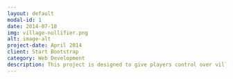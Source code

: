 ```yaml
---
layout: default
modal-id: 1
date: 2014-07-18
img: village-nullifier.png
alt: image-alt
project-date: April 2014
client: Start Bootstrap
category: Web Development
description: This project is designed to give players control over village generation in their game world. It allows users to disable specific village styles or all villages entirely, providing a more cohesive and unified environment. The mod integrates seamlessly with popular mods and datapacks, making it ideal for players and modpack developers who want to customize their gameplay experience.
---
```

